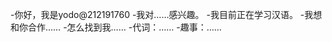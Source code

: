 -你好，我是yodo@212191760
-我对……感兴趣。
-我目前正在学习汉语。
-我想和你合作……
-怎么找到我……
-代词：……
-趣事：……

<!---
212191760/212191760是一个特殊的存储库，因为它的'README. Mdyobilow（这个文件）出现在您的GitHub配置文件中。
您可以单击预览链接查看更改。
--->
